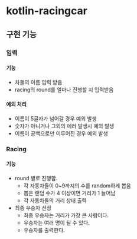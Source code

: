 # kotlin-racingcar
## 구현 기능
### 입력
#### 기능
  - 차들의 이름 입력 받음
  - racing의 round를 얼마나 진행할 지 입력받음
#### 예외 처리
  - 이름이 5글자가 넘어갈 경우 예외 발생
  - 숫자가 아니거나 그외의 에러 발생시 예외 발생
  - 이름이 공백으로만 이루어진 경우 예외 발생
### Racing
#### 기능
  - round 별로 진행함.
    - 각 자동차들이 0~9까지의 수를 random하게 뽑음
    - 뽑은 랜덤 수가 4 이상이면 거리가 1 늘어남
    - 각 자동차들의 거리 상태 출력 
  - 최종 우승자 선정
    - 최종 우승자는 거리가 가장 큰 사람이다.
    - 우승자는 여러 명이 될 수 있다.
    - 우승자를 출력한다.